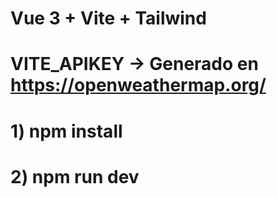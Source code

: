 # Vue 3 + Vite + Tailwind
#
#  VITE_APIKEY -> Generado en https://openweathermap.org/
#
# 1) npm install
# 2) npm run dev